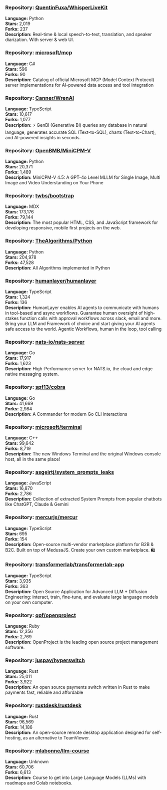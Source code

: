 ### **Repository:** [QuentinFuxa/WhisperLiveKit](https://github.com/QuentinFuxa/WhisperLiveKit)

**Language:** Python  
**Stars:** 2,019  
**Forks:** 237  
**Description:** Real-time & local speech-to-text, translation, and speaker diarization. With server & web UI.

### **Repository:** [microsoft/mcp](https://github.com/microsoft/mcp)

**Language:** C#  
**Stars:** 596  
**Forks:** 90  
**Description:** Catalog of official Microsoft MCP (Model Context Protocol) server implementations for AI-powered data access and tool integration

### **Repository:** [Canner/WrenAI](https://github.com/Canner/WrenAI)

**Language:** TypeScript  
**Stars:** 10,617  
**Forks:** 1,077  
**Description:** ⚡️ GenBI (Generative BI) queries any database in natural language, generates accurate SQL (Text-to-SQL), charts (Text-to-Chart), and AI-powered insights in seconds.

### **Repository:** [OpenBMB/MiniCPM-V](https://github.com/OpenBMB/MiniCPM-V)

**Language:** Python  
**Stars:** 20,371  
**Forks:** 1,489  
**Description:** MiniCPM-V 4.5: A GPT-4o Level MLLM for Single Image, Multi Image and Video Understanding on Your Phone

### **Repository:** [twbs/bootstrap](https://github.com/twbs/bootstrap)

**Language:** MDX  
**Stars:** 173,176  
**Forks:** 79,144  
**Description:** The most popular HTML, CSS, and JavaScript framework for developing responsive, mobile first projects on the web.

### **Repository:** [TheAlgorithms/Python](https://github.com/TheAlgorithms/Python)

**Language:** Python  
**Stars:** 204,978  
**Forks:** 47,528  
**Description:** All Algorithms implemented in Python

### **Repository:** [humanlayer/humanlayer](https://github.com/humanlayer/humanlayer)

**Language:** TypeScript  
**Stars:** 1,324  
**Forks:** 136  
**Description:** HumanLayer enables AI agents to communicate with humans in tool-based and async workflows. Guarantee human oversight of high-stakes function calls with approval workflows across slack, email and more. Bring your LLM and Framework of choice and start giving your AI agents safe access to the world. Agentic Workflows, human in the loop, tool calling

### **Repository:** [nats-io/nats-server](https://github.com/nats-io/nats-server)

**Language:** Go  
**Stars:** 17,917  
**Forks:** 1,623  
**Description:** High-Performance server for NATS.io, the cloud and edge native messaging system.

### **Repository:** [spf13/cobra](https://github.com/spf13/cobra)

**Language:** Go  
**Stars:** 41,669  
**Forks:** 2,984  
**Description:** A Commander for modern Go CLI interactions

### **Repository:** [microsoft/terminal](https://github.com/microsoft/terminal)

**Language:** C++  
**Stars:** 99,642  
**Forks:** 8,719  
**Description:** The new Windows Terminal and the original Windows console host, all in the same place!

### **Repository:** [asgeirtj/system_prompts_leaks](https://github.com/asgeirtj/system_prompts_leaks)

**Language:** JavaScript  
**Stars:** 16,870  
**Forks:** 2,786  
**Description:** Collection of extracted System Prompts from popular chatbots like ChatGPT, Claude & Gemini

### **Repository:** [mercurjs/mercur](https://github.com/mercurjs/mercur)

**Language:** TypeScript  
**Stars:** 695  
**Forks:** 154  
**Description:** Open-source multi-vendor marketplace platform for B2B & B2C. Built on top of MedusaJS. Create your own custom marketplace. 🛍️

### **Repository:** [transformerlab/transformerlab-app](https://github.com/transformerlab/transformerlab-app)

**Language:** TypeScript  
**Stars:** 3,935  
**Forks:** 363  
**Description:** Open Source Application for Advanced LLM + Diffusion Engineering: interact, train, fine-tune, and evaluate large language models on your own computer.

### **Repository:** [opf/openproject](https://github.com/opf/openproject)

**Language:** Ruby  
**Stars:** 12,356  
**Forks:** 2,769  
**Description:** OpenProject is the leading open source project management software.

### **Repository:** [juspay/hyperswitch](https://github.com/juspay/hyperswitch)

**Language:** Rust  
**Stars:** 25,011  
**Forks:** 3,922  
**Description:** An open source payments switch written in Rust to make payments fast, reliable and affordable

### **Repository:** [rustdesk/rustdesk](https://github.com/rustdesk/rustdesk)

**Language:** Rust  
**Stars:** 96,569  
**Forks:** 14,186  
**Description:** An open-source remote desktop application designed for self-hosting, as an alternative to TeamViewer.

### **Repository:** [mlabonne/llm-course](https://github.com/mlabonne/llm-course)

**Language:** Unknown  
**Stars:** 60,706  
**Forks:** 6,613  
**Description:** Course to get into Large Language Models (LLMs) with roadmaps and Colab notebooks.

